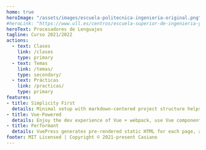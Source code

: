 ```yaml
---
home: true
heroImage: "/assets/images/escuela-politecnica-ingenieria-original.png"
#heroLink: "https://www.ull.es/centros/escuela-superior-de-ingenieria-y-tecnologia/"
heroText: Procesadores de Lenguajes
tagline: Curso 2021/2022
actions:
  - text: Clases
    link: /clases
    type: primary
  - text: Temas
    link: /temas/
    type: secondary/
  - text: Prácticas
    link: /practicas/
    type: primary
features:
- title: Simplicity First
  details: Minimal setup with markdown-centered project structure helps you focus on writing.
- title: Vue-Powered
  details: Enjoy the dev experience of Vue + webpack, use Vue components in markdown, and develop custom themes with Vue.
- title: Performant
  details: VuePress generates pre-rendered static HTML for each page, and runs as an SPA once a page is loaded.
footer: MIT Licensed | Copyright © 2021-present Casiano
---
```


